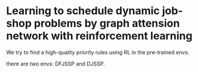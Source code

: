 # Learning to schedule dynamic job-shop problems by graph attension network with reinforcement learning
We try to find a high-quality priority rules using RL in the pre-trained envs.

there are two envs: DFJSSP and DJSSP.

